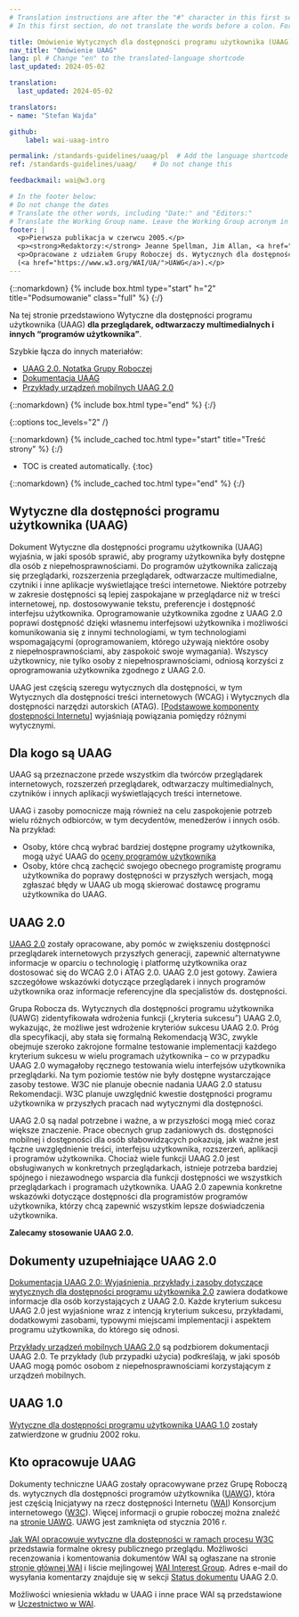 ```yaml
---
# Translation instructions are after the "#" character in this first section. They are comments that do not show up in the web page. You do not need to translate the instructions after "#".
# In this first section, do not translate the words before a colon. For example, do not translate "title:". Do translate the text after "title:"

title: Omówienie Wytycznych dla dostępności programu użytkownika (UAAG)
nav_title: "Omówienie UAAG"
lang: pl # Change "en" to the translated-language shortcode
last_updated: 2024-05-02

translation:
  last_updated: 2024-05-02

translators:
- name: "Stefan Wajda"

github:
    label: wai-uaag-intro

permalink: /standards-guidelines/uaag/pl  # Add the language shortcode to the end, with no slash at the end. For example /path/to/file/fr
ref: /standards-guidelines/uaag/    # Do not change this

feedbackmail: wai@w3.org

# In the footer below:
# Do not change the dates
# Translate the other words, including "Date:" and "Editors:"
# Translate the Working Group name. Leave the Working Group acronym in English.
footer: |
  <p>Pierwsza publikacja w czerwcu 2005.</p>
  <p><strong>Redaktorzy:</strong> Jeanne Spellman, Jim Allan, <a href="https://www.w3.org/People/shawn">Shawn Lawton Henry</a>.</p>
  <p>Opracowane z udziałem Grupy Roboczej ds. Wytycznych dla dostępności programów użytkownika
  (<a href="https://www.w3.org/WAI/UA/">UAWG</a>).</p>
---
```


{::nomarkdown}
{% include box.html type="start" h="2" title="Podsumowanie" class="full" %}
{:/}

Na tej stronie przedstawiono Wytyczne dla dostępności programu użytkownika (UAAG)  **dla przeglądarek, odtwarzaczy multimedialnych i innych <q>programów użytkownika</q>**.


Szybkie łącza do innych materiałów:
* [UAAG 2.0. Notatka Grupy Roboczej](https://www.w3.org/TR/UAAG20/)
* [Dokumentacja UAAG](https://www.w3.org/TR/UAAG20-Reference/)
* [Przykłady urządzeń mobilnych UAAG 2.0 ](https://www.w3.org/TR/2015/NOTE-UAAG20-Reference-20151215/mobile.html)

{::nomarkdown}
{% include box.html type="end" %}
{:/}

{::options toc_levels="2" /}

{::nomarkdown}
{% include_cached toc.html type="start" title="Treść strony" %}
{:/}

-   TOC is created automatically.
{:toc}

{::nomarkdown}
{% include_cached toc.html type="end" %}
{:/}

## Wytyczne dla dostępności programu użytkownika (UAAG)

Dokument Wytyczne dla dostępności programu użytkownika (UAAG) wyjaśnia, w jaki sposób sprawić, aby programy użytkownika były dostępne dla osób z&nbsp;niepełnosprawnościami. Do programów użytkownika zaliczają się przeglądarki, rozszerzenia przeglądarek, odtwarzacze multimedialne, czytniki i inne aplikacje wyświetlające treści internetowe. Niektóre potrzeby w zakresie dostępności są lepiej zaspokajane w przeglądarce niż w treści internetowej, np. dostosowywanie tekstu, preferencje i dostępność interfejsu użytkownika. Oprogramowanie użytkownika zgodne z UAAG 2.0 poprawi dostępność dzięki własnemu interfejsowi użytkownika i możliwości komunikowania się z&nbsp;innymi technologiami, w tym technologiami wspomagającymi (oprogramowaniem, którego używają niektóre osoby z&nbsp;niepełnosprawnościami, aby zaspokoić swoje wymagania). Wszyscy użytkownicy, nie tylko osoby z&nbsp;niepełnosprawnościami, odniosą korzyści z oprogramowania użytkownika zgodnego z UAAG 2.0.

UAAG jest częścią szeregu wytycznych dla dostępności, w tym Wytycznych dla dostępności treści internetowych (WCAG) i Wytycznych dla dostępności narzędzi autorskich (ATAG). [[Podstawowe komponenty dostępności Internetu]](/fundamentals/components/) wyjaśniają powiązania pomiędzy różnymi wytycznymi.

## Dla kogo są UAAG

UAAG są przeznaczone przede wszystkim dla twórców przeglądarek internetowych, rozszerzeń przeglądarek, odtwarzaczy multimedialnych, czytników i innych aplikacji wyświetlających treści internetowe.

UAAG i zasoby pomocnicze mają również na celu zaspokojenie potrzeb wielu różnych odbiorców, w&nbsp;tym decydentów, menedżerów i&nbsp;innych osób. Na przykład:

-   Osoby, które chcą wybrać bardziej dostępne programy użytkownika, mogą użyć UAAG do [oceny programów użytkownika](https://www.w3.org/WAI/UA/2001/10/eval)
-   Osoby, które chcą zachęcić swojego obecnego programistę programu użytkownika do poprawy dostępności w przyszłych wersjach, mogą zgłaszać błędy w UAAG ub mogą skierować dostawcę programu użytkownika do UAAG.

## UAAG 2.0

[UAAG 2.0](https://www.w3.org/TR/UAAG20/) zostały opracowane, aby pomóc w zwiększeniu dostępności przeglądarek internetowych przyszłych generacji, zapewnić alternatywne informacje w oparciu o technologię i&nbsp;platformę użytkownika oraz dostosować się do WCAG 2.0 i ATAG 2.0. UAAG 2.0 jest gotowy. Zawiera szczegółowe wskazówki dotyczące przeglądarek i&nbsp;innych programów użytkownika oraz informacje referencyjne dla specjalistów ds. dostępności.

Grupa Robocza ds. Wytycznych dla dostępności programu użytkownika (UAWG) zidentyfikowała wdrożenia funkcji („kryteria sukcesu”) UAAG 2.0, wykazując, że możliwe jest wdrożenie kryteriów sukcesu UAAG 2.0. Próg dla specyfikacji, aby stała się formalną Rekomendacją W3C, zwykle obejmuje szeroko zakrojone formalne testowanie implementacji każdego kryterium sukcesu w wielu programach użytkownika – co w&nbsp;przypadku UAAG 2.0 wymagałoby ręcznego testowania wielu interfejsów użytkownika przeglądarki. Na tym poziomie testów nie były dostępne wystarczające zasoby testowe. W3C nie planuje obecnie nadania UAAG 2.0 statusu Rekomendacji. W3C planuje uwzględnić kwestie dostępności programu użytkownika w przyszłych pracach nad wytycznymi dla dostępności.

UAAG 2.0 są nadal potrzebne i ważne, a w przyszłości mogą mieć coraz większe znaczenie. Prace obecnych grup zadaniowych ds. dostępności mobilnej i dostępności dla osób słabowidzących pokazują, jak ważne jest łączne uwzględnienie treści, interfejsu użytkownika, rozszerzeń, aplikacji i&nbsp;programów użytkownika. Chociaż wiele funkcji UAAG 2.0 jest obsługiwanych w konkretnych przeglądarkach, istnieje potrzeba bardziej spójnego i&nbsp;niezawodnego wsparcia dla funkcji dostępności we wszystkich przeglądarkach i&nbsp;programach użytkownika. UAAG 2.0 zapewnia konkretne wskazówki dotyczące dostępności dla programistów programów użytkownika, którzy chcą zapewnić wszystkim lepsze doświadczenia użytkownika.

**Zalecamy stosowanie UAAG 2.0.**

## Dokumenty uzupełniające UAAG 2.0

[Dokumentacja UAAG 2.0: Wyjaśnienia, przykłady i zasoby dotyczące wytycznych dla dostępności programu użytkownika 2.0](https://www.w3.org/TR/UAAG20-Reference/) zawiera dodatkowe informacje dla osób korzystających z UAAG 2.0. Każde kryterium sukcesu UAAG 2.0 jest wyjaśnione wraz z&nbsp;intencją kryterium sukcesu, przykładami, dodatkowymi zasobami, typowymi miejscami implementacji i aspektem programu użytkownika, do którego się odnosi.

[Przykłady urządzeń mobilnych UAAG 2.0](https://www.w3.org/TR/2015/NOTE-UAAG20-Reference-20151215/mobile.html)
są podzbiorem dokumentacji UAAG 2.0. Te przykłady (lub przypadki użycia) podkreślają, w&nbsp;jaki sposób UAAG mogą pomóc osobom z niepełnosprawnościami korzystającym z urządzeń mobilnych.

## UAAG 1.0

[Wytyczne dla dostępności programu użytkownika UAAG 1.0](https://www.w3.org/TR/UAAG10/)
zostały zatwierdzone w grudniu 2002 roku.

## Kto opracowuje UAAG

Dokumenty techniczne UAAG zostały opracowywane przez Grupę Roboczą ds. wytycznych dla dostępności programów użytkownika ([UAWG](https://www.w3.org/WAI/UA/)), która jest częścią Inicjatywy na rzecz dostępności Internetu  ([WAI](https://www.w3.org/WAI/)) Konsorcjum internetowego ([W3C](https://www.w3.org)). Więcej informacji o&nbsp;grupie roboczej można znaleźć na [stronie UAWG](https://www.w3.org/WAI/UA/). UAWG jest zamknięta od stycznia 2016 r.

[Jak WAI opracowuje wytyczne dla dostępności w ramach procesu W3C](/standards-guidelines/w3c-process/) przedstawia formalne okresy publicznego przeglądu. Możliwości recenzowania i komentowania dokumentów WAI są ogłaszane na stronie [stronie głównej WAI](https://www.w3.org/WAI/) i liście mejlingowej [WAI Interest Group](/about/groups/waiig/). Adres e-mail do wysyłania komentarzy znajduje się w&nbsp;sekcji [Status dokumentu](https://www.w3.org/TR/UAAG20/#status) UAAG 2.0.

Możliwości wniesienia wkładu w UAAG i inne prace WAI są przedstawione w [Uczestnictwo w WAI](/about/participating/).